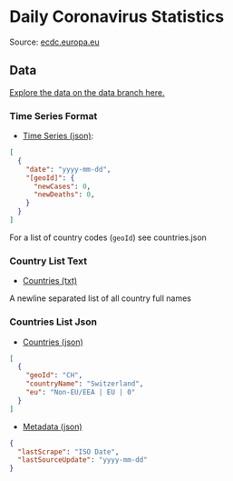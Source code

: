 # Daily Coronavirus Statistics

Source: [ecdc.europa.eu](https://www.ecdc.europa.eu/en/publications-data/download-todays-data-geographic-distribution-covid-19-cases-worldwide)

## Data

[Explore the data on the data branch here.](https://github.com/Tiim/daily-coronavirus-stats/tree/data)


### Time Series Format
* [Time Series (json)](https://raw.githubusercontent.com/Tiim/daily-coronavirus-stats/data/data.json):


```json
[
  {
    "date": "yyyy-mm-dd",
    "[geoId]": {
      "newCases": 0,
      "newDeaths": 0,
    }
  }
]
```

For a list of country codes (`geoId`) see countries.json

### Country List Text
* [Countries (txt)](https://raw.githubusercontent.com/Tiim/daily-coronavirus-stats/data/countries.txt)

A newline separated list of all country full names

### Countries List Json
* [Countries (json)](https://github.com/Tiim/daily-coronavirus-stats/blob/data/countries.json)

```json
[
  {
    "geoId": "CH",
    "countryName": "Switzerland",
    "eu": "Non-EU/EEA | EU | 0"
  }
]
```

* [Metadata (json)](https://github.com/Tiim/daily-coronavirus-stats/blob/data/meta.json)

```json
{
  "lastScrape": "ISO Date",
  "lastSourceUpdate": "yyyy-mm-dd"
}
```